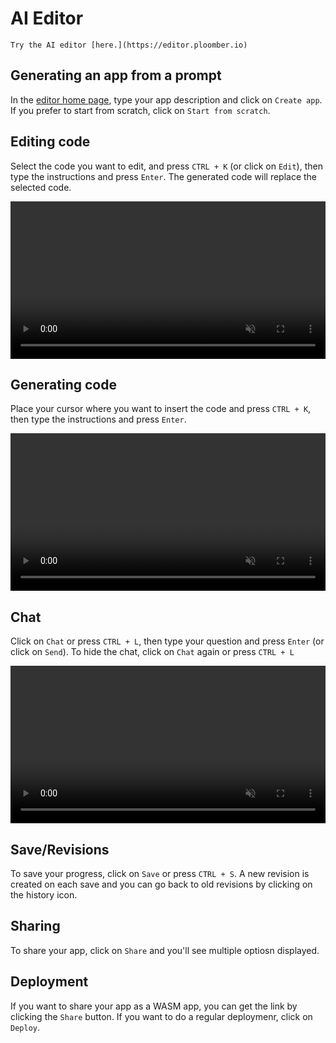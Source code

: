 # AI Editor


```{note}
Try the AI editor [here.](https://editor.ploomber.io)
```

## Generating an app from a prompt

In the [editor home page](https://editor.ploomber.io), type your app description and
click on `Create app`. If you prefer to start from scratch, click on `Start from scratch`.

## Editing code

Select the code you want to edit, and press `CTRL + K` (or click on `Edit`), then type
the instructions and press `Enter`. The generated code will replace the selected code.

<video width="100%" controls autoplay loop muted>
  <source src="/_static/videos/editor/edit-code.webm" type="video/webm">
  Your browser does not support the video tag.
</video>


## Generating code

Place your cursor where you want to insert the code and press `CTRL + K`, then type
the instructions and press `Enter`.



<video width="100%" controls autoplay loop muted>
  <source src="/_static/videos/editor/generate-code.webm" type="video/webm">
  Your browser does not support the video tag.
</video>


## Chat

Click on `Chat` or press `CTRL + L`, then type your question and press `Enter` (or
click on `Send`). To hide the chat, click on `Chat` again or press `CTRL + L`

<video width="100%" controls autoplay loop muted>
  <source src="/_static/videos/editor/chat.webm" type="video/webm">
  Your browser does not support the video tag.
</video>


## Save/Revisions

To save your progress, click on `Save` or press `CTRL + S`. A new revision is created
on each save and you can go back to old revisions by clicking on the history icon.

## Sharing

To share your app, click on `Share` and you'll see multiple optiosn displayed.

## Deployment

If you want to share your app as a WASM app, you can get the link by clicking the
`Share` button. If you want to do a regular deploymenr, click on `Deploy`.